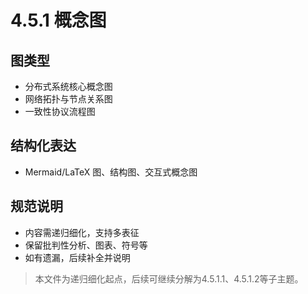 # 4.5.1 概念图

## 图类型
- 分布式系统核心概念图
- 网络拓扑与节点关系图
- 一致性协议流程图

## 结构化表达
- Mermaid/LaTeX 图、结构图、交互式概念图

## 规范说明
- 内容需递归细化，支持多表征
- 保留批判性分析、图表、符号等
- 如有遗漏，后续补全并说明

> 本文件为递归细化起点，后续可继续分解为4.5.1.1、4.5.1.2等子主题。 